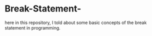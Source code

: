 # Break-Statement-
here in this repository, I told about some basic concepts of the break statement in programming.
